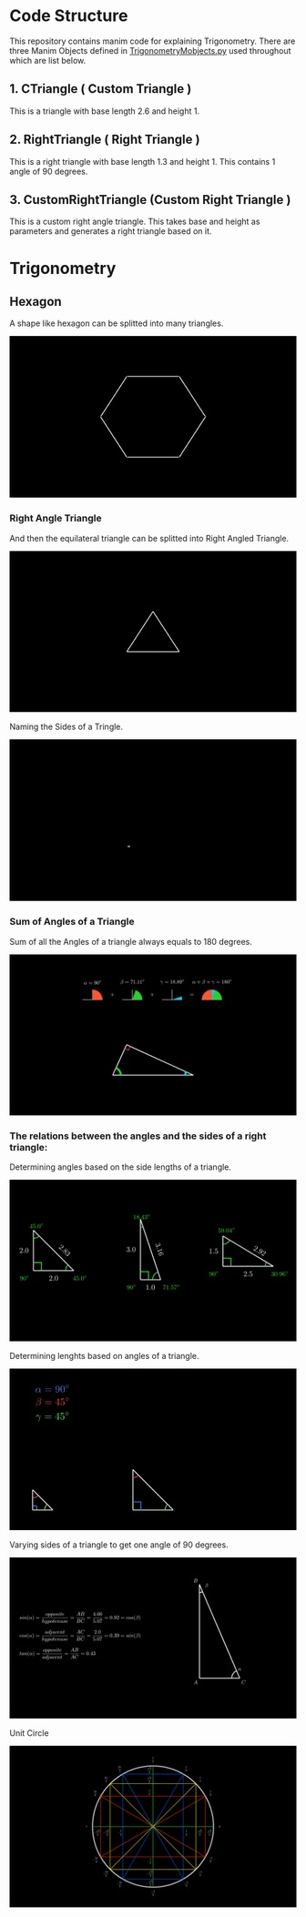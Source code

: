 # Code Structure
This repository contains manim code for explaining Trigonometry. There are three Manim Objects defined in  [TrigonometryMobjects.py](/TrigonometryMobjects.py)  used throughout which are list below.
## 1. CTriangle ( Custom Triangle )
This is a triangle with base length 2.6 and height 1.
## 2. RightTriangle ( Right Triangle )
This is a right triangle with base length 1.3 and height 1. This contains 1 angle of 90 degrees.
## 3. CustomRightTriangle (Custom Right Triangle )
This is a custom right angle triangle. This takes base and height as parameters and generates a right triangle based on it.

# Trigonometry
## Hexagon

A shape like hexagon can be splitted into many triangles.

[![Test](/Media/Gifs/Hexagon.gif)](/Media/Videos/Hexagon.mp4)

### Right Angle Triangle

And then the equilateral triangle can be splitted into Right Angled Triangle.

[![Test](/Media/Gifs/Splitting_into_RightTriangle.gif)](/Media/Videos/Hexagon.mp4)

Naming the Sides of a Tringle.

[![Test](/Media/Gifs/Sides.gif)](/Media/Videos/Sides.mp4)

### Sum of Angles of a Triangle

Sum of all the Angles of a triangle always equals to 180 degrees.

[![Test](/Media/Images/Sum_of_Angles_180.png)](/Media/Videos/Sum_of_Angles_180.mp4)

### The relations between the angles and the sides of a right triangle:

Determining angles based on the side lengths of a triangle.

[![Test](/Media/Images/Determine_Angle_based_on_side_lengths.png)](/Media/Videos/Determine_Angle_based_on_side_lengths.mp4)

Determining lenghts based on angles of a triangle.

[![Test](/Media/Gifs/Determine_Lengths_based_on_Angles.gif)](/Media/Videos/Determine_Lengths_based_on_Angles.mp4)

Varying sides of a triangle to get one angle of 90 degrees.

[![Test](/Media/Images/VarySides.png)](/Media/Videos/VarySides.mp4)

Unit Circle

[![Test](/Media/Images/UnitCircle.png)](/Media/Videos/UnitCircle.mp4)
